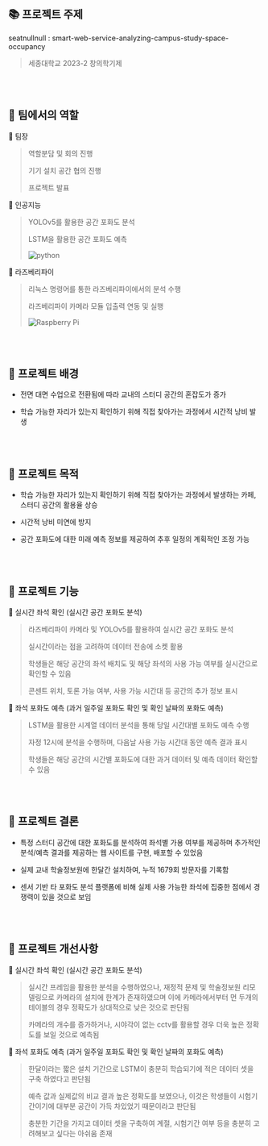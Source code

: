 ## :books: 프로젝트 주제
seatnullnull : smart-web-service-analyzing-campus-study-space-occupancy

> 세종대학교 2023-2 창의학기제

<br/><br/>

## :star2: 팀에서의 역할
📌 팀장
> 역할분담 및 회의 진행
>
> 기기 설치 공간 협의 진행
> 
> 프로젝트 발표

📌 인공지능

> YOLOv5를 활용한 공간 포화도 분석
>
> LSTM을 활용한 공간 포화도 예측
> 
> ![python](https://img.shields.io/badge/Python-3776AB?style=for-the-badge&logo=python&logoColor=white)

📌 라즈베리파이

> 리눅스 명령어를 통한 라즈베리파이에서의 분석 수행
> 
> 라즈베리파이 카메라 모듈 입출력 연동 및 실행
>
> ![Raspberry Pi](https://img.shields.io/badge/-RaspberryPi-C51A4A?style=for-the-badge&logo=Raspberry-Pi)


<br/><br/>

## :star2: 프로젝트 배경
- 전면 대면 수업으로 전환됨에 따라 교내의 스터디 공간의 혼잡도가 증가

- 학습 가능한 자리가 있는지 확인하기 위해 직접 찾아가는 과정에서 시간적 낭비 발생

<br/><br/>

## :star2: 프로젝트 목적

- 학습 가능한 자리가 있는지 확인하기 위해 직접 찾아가는 과정에서 발생하는 카페, 스터디 공간의 활용율 상승

- 시간적 낭비 미연에 방지

- 공간 포화도에 대한 미래 예측 정보를 제공하여 추후 일정의 계획적인 조정 가능

<br/><br/>

## :star2: 프로젝트 기능
📌 실시간 좌석 확인 (실시간 공간 포화도 분석)
> 라즈베리파이 카메라 및 YOLOv5를 활용하여 실시간 공간 포화도 분석
>
> 실시간이라는 점을 고려하여 데이터 전송에 소켓 활용
>
> 학생들은 해당 공간의 좌석 배치도 및 해당 좌석의 사용 가능 여부를 실시간으로 확인할 수 있음
>
>  콘센트 위치, 토론 가능 여부, 사용 가능 시간대 등 공간의 추가 정보 표시

📌 좌석 포화도 예측 (과거 일주일 포화도 확인 및 확인 날짜의 포화도 예측)
> LSTM을 활용한 시계열 데이터 분석을 통해 당일 시간대별 포화도 예측 수행
>
> 자정 12시에 분석을 수행하며, 다음날 사용 가능 시간대 동안 예측 결과 표시
>
> 학생들은 해당 공간의 시간별 포화도에 대한 과거 데이터 및 예측 데이터 확인할 수 있음


<br/><br/>

## :star2: 프로젝트 결론
- 특정 스터디 공간에 대한 포화도를 분석하여 좌석별 가용 여부를 제공하며 추가적인 분석/예측 결과를 제공하는 웹 사이트를 구현, 배포할 수 있었음

- 실제 교내 학술정보원에 한달간 설치하여, 누적 1679회 방문자를 기록함

- 센서 기반 타 포화도 분석 플랫폼에 비해 실제 사용 가능한 좌석에 집중한 점에서 경쟁력이 있을 것으로 보임

<br/><br/>

## :star2: 프로젝트 개선사항
📌 실시간 좌석 확인 (실시간 공간 포화도 분석)
> 실시간 프레임을 활용한 분석을 수행하였으나, 재정적 문제 및 학술정보원 리모델링으로 카메라의 설치에 한계가 존재하였으며 이에 카메라에서부터 먼 두개의 테이블의 경우 정확도가 상대적으로 낮은 것으로 판단됨
> 
> 카메라의 개수를 증가하거나, 시야각이 없는 cctv를 활용할 경우 더욱 높은 정확도를 보일 것으로 예측됨

📌 좌석 포화도 예측 (과거 일주일 포화도 확인 및 확인 날짜의 포화도 예측)
> 한달이라는 짧은 설치 기간으로 LSTM이 충분히 학습되기에 적은 데이터 셋을 구축 하였다고 판단됨
> 
> 예측 값과 실제값의 비교 결과 높은 정확도를 보였으나, 이것은 학생들이 시험기간이기에 대부분 공간이 가득 차있었기 때문이라고 판단됨
> 
> 충분한 기간을 가지고 데이터 셋을 구축하여 계절, 시험기간 여부 등을 충분히 고려해보고 싶다는 아쉬움 존재
